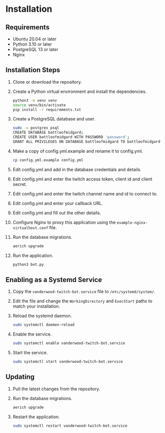 # Installation

## Requirements

* Ubuntu 20.04 or later
* Python 3.10 or later
* PostgreSQL 13 or later
* Nginx

## Installation Steps

1. Clone or download the repository.

2. Create a Python virtual environment and install the dependencies.

    ```bash
    python3 -m venv venv
    source venv/bin/activate
    pip install -r requirements.txt
    ```

3. Create a PostgreSQL database and user.

    ```bash
    sudo -u postgres psql
    CREATE DATABASE battleofmidgard;
    CREATE USER battleofmidgard WITH PASSWORD 'password';
    GRANT ALL PRIVILEGES ON DATABASE battleofmidgard TO battleofmidgard;
    ```

4. Make a copy of config.yml.example and rename it to config.yml.

    ```bash
    cp config.yml.example config.yml
    ```

5. Edit config.yml and add in the database credentials and details.

6. Edit config.yml and enter the twitch access token, client id and client secret.

7. Edit config.yml and enter the twitch channel name and id to connect to.

9. Edit config.yml and enter your callback URL.

8. Edit config.yml and fill out the other details.

9. Configure Nginx to proxy this application using the `example-nginx-virtualhost.conf` file.

10. Run the database migrations.

    ```bash
    aerich upgrade
    ```

11. Run the application.

    ```bash
    python3 bot.py
    ```

## Enabling as a Systemd Service

1. Copy the `vanderwood-twitch-bot.service` file to `/etc/systemd/system/`.

2. Edit the file and change the `WorkingDirectory` and `ExecStart` paths to match your installation.

3. Reload the systemd daemon.

    ```bash
    sudo systemctl daemon-reload
    ```

4. Enable the service.

    ```bash
    sudo systemctl enable vanderwood-twitch-bot.service
    ```

5. Start the service.

    ```bash
    sudo systemctl start vanderwood-twitch-bot.service
    ```

## Updating

1. Pull the latest changes from the repository.

2. Run the database migrations.

    ```bash
    aerich upgrade
    ```

3. Restart the application.

    ```bash
    sudo systemctl restart vanderwood-twitch-bot.service
    ```